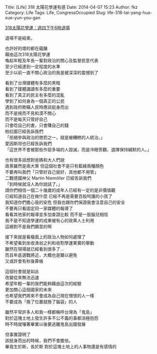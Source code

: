 Title: [Life] 318 太陽花學運有感
Date: 2014-04-07 15:23
Author: fkz
Category: Life
Tags: Life, CongressOccupied
Slug: life-318-tai-yang-hua-xue-yun-you-gan

[318太陽花學運：週四下午6時退場](http://newtalk.tw/news/2014/04/07/46103.html)  
  
退場不是結束。  
  
<!--more-->  
  
也許好的壞的都在蘊釀  
藉由這次318太陽花學運  
喚起年輕及年長一輩對政治的關心及監督民意代表  
至少已經達到一定程度的水準  
至少以前一直不關心政治的我是被深深的震憾到了  
  
看到了台灣媒體有多麼的黑暗  
看到了媒體識讀有多麼的重要  
看到了真正的民主有多麼的混亂  
學到了如何身為一個真正的公民  
遇到政府欺瞞人民時應該挺身而出  
而不是視而不見和漠不關心  
而不是每天只管好自己  
只會唸自己的書，只會賺自己的錢  
柏拉圖已經告訴我們  
「拒絕參與政治的懲罰之一，就是被糟糕的人統治。」  
愛因斯坦也已經告訴我們  
「這世界不會被那些作惡多端的人毀滅，而是冷眼旁觀、選擇保持緘默的人。」  
  
也有很多話想對爸媽和大人們說  
政黨雖然是兩大黨 但這個社會不是只有藍綠兩種顏色  
不要再叫我們「只管好自己就好，其他都不用管」  
二戰德國神父 Martin Niemöller 已經告訴我們  
「到時候就沒人為你說話了。」  
請你們相信一個二十幾歲的成年人已經有一定的是非價值觀  
已經知道自己在做什麼 已經不再是需要百般呵護的小孩了  
我知道你們擔心我的安危 但我也跟你們保證我會注意自己的安全  
不要再只看固定同一家媒體的報導了  
看看其他家的報導並多加查證比較 而不是一股腦兒相信  
我不是不知道學運的成果被有心的政黨人士利用  
這絕對不是我們願意的啊  
  
接下來就是看檯面上的政治人物如何處理了  
不希望看到坐收漁翁之利和收割學運果實的舉動  
雖然在現場就已經看到很多了...  
而且年底選戰將近，大概也是難以避免  
又或許會有秋後算帳  
  
這個社會就是如此  
改變從來無法迅速  
希望年輕一輩的我們能夠藉由這次的經驗  
更加關心這個國家的未來  
也希望我們將來不會成為自己現在憎恨的人一樣  
不要成為「換了位置就換了腦袋」的人  
  
雖然平常許多人和我一樣都稱呼台灣為「鬼島」  
對於這塊土地上發生許多不公不義的事都消極抱怨  
時不時就嚷著畢業以後要逃離鬼島出國發展  
  
但事實證明了  
該挺身而出的時候，我們不會膽怯。  
畢竟生於斯，長於斯 對於這塊土地上的人事物還是有感情的  